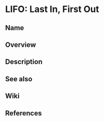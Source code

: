 # LIFO: Last In, First Out

## Name

## Overview

## Description

## See also

## Wiki

## References
